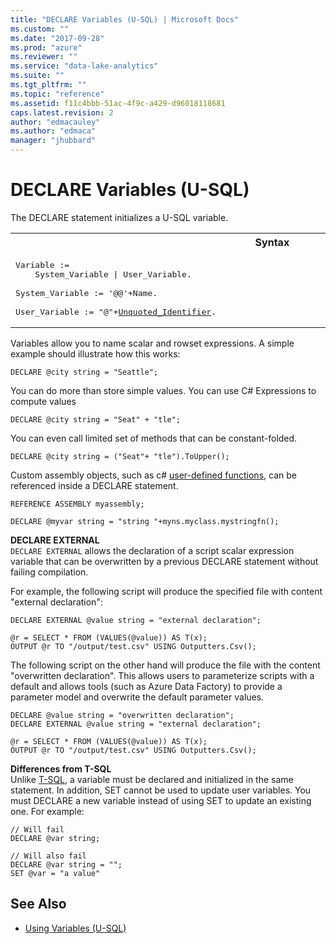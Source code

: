 ```yaml
---
title: "DECLARE Variables (U-SQL) | Microsoft Docs"
ms.custom: ""
ms.date: "2017-09-28"
ms.prod: "azure"
ms.reviewer: ""
ms.service: "data-lake-analytics"
ms.suite: ""
ms.tgt_pltfrm: ""
ms.topic: "reference"
ms.assetid: f11c4bbb-51ac-4f9c-a429-d96018118681
caps.latest.revision: 2
author: "edmacauley"
ms.author: "edmaca"
manager: "jhubbard"
---
```

# DECLARE Variables (U-SQL)
The DECLARE statement initializes a U-SQL variable.

<table><th>Syntax</th><tr><td><pre>
Variable :=                                                                                              
    System_Variable | User_Variable.<br />
System_Variable := '@@'+Name.<br />
User_Variable := "@"+<a href="u-sql-identifiers.md">Unquoted_Identifier</a>.
</pre></td></tr></table>

Variables allow you to name scalar and rowset expressions. A simple example should illustrate how this works:  
  
```  
DECLARE @city string = "Seattle";  
```  
  
You can do more than store simple values. You can use C# Expressions to compute values  
  
```  
DECLARE @city string = "Seat" + "tle";  
```  
  
You can even call limited set of methods that can be constant-folded.  
  
```  
DECLARE @city string = ("Seat"+ "tle").ToUpper();  
```  

Custom assembly objects, such as c# [user-defined functions](https://docs.microsoft.com/azure/data-lake-analytics/data-lake-analytics-u-sql-programmability-guide#user-defined-functions---udf), can be referenced inside a DECLARE statement.
```
REFERENCE ASSEMBLY myassembly;

DECLARE @myvar string = "string "+myns.myclass.mystringfn();
```



**DECLARE EXTERNAL**   
`DECLARE EXTERNAL` allows the declaration of a script scalar expression variable that can be overwritten by a previous DECLARE statement without failing compilation.

For example, the following script will produce the specified file with content "external declaration":
```
DECLARE EXTERNAL @value string = "external declaration";

@r = SELECT * FROM (VALUES(@value)) AS T(x);
OUTPUT @r TO "/output/test.csv" USING Outputters.Csv();
```

The following script on the other hand will produce the file with the content "overwritten declaration".  This allows users to parameterize scripts with a default and allows tools (such as Azure Data Factory) to provide a parameter model and overwrite the default parameter values.
```
DECLARE @value string = "overwritten declaration";
DECLARE EXTERNAL @value string = "external declaration";

@r = SELECT * FROM (VALUES(@value)) AS T(x);
OUTPUT @r TO "/output/test.csv" USING Outputters.Csv();
```

**Differences from T-SQL**    
Unlike [T-SQL](https://msdn.microsoft.com/library/ms188927.aspx), a variable must be declared and initialized in the same statement.  In addition, SET cannot be used to update user variables.  You must DECLARE a new variable instead of using SET to update an existing one.	For example:
```
// Will fail
DECLARE @var string;

// Will also fail
DECLARE @var string = "";
SET @var = "a value"
```

## See Also
* [Using Variables (U-SQL)](../USQL/using-variables-u-sql.md)